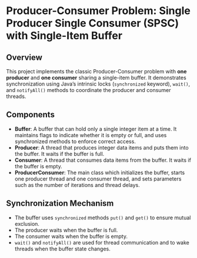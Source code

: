 # Producer-Consumer Problem: Single Producer Single Consumer (SPSC) with Single-Item Buffer

## Overview

This project implements the classic Producer-Consumer problem with **one producer** and **one consumer** sharing a single-item buffer. It demonstrates synchronization using Java’s intrinsic locks (`synchronized` keyword), `wait()`, and `notifyAll()` methods to coordinate the producer and consumer threads.

## Components

- **Buffer**: A buffer that can hold only a single integer item at a time. It maintains flags to indicate whether it is empty or full, and uses synchronized methods to enforce correct access.
- **Producer**: A thread that produces integer data items and puts them into the buffer. It waits if the buffer is full.
- **Consumer**: A thread that consumes data items from the buffer. It waits if the buffer is empty.
- **ProducerConsumer**: The main class which initializes the buffer, starts one producer thread and one consumer thread, and sets parameters such as the number of iterations and thread delays.

## Synchronization Mechanism

- The buffer uses `synchronized` methods `put()` and `get()` to ensure mutual exclusion.
- The producer waits when the buffer is full.
- The consumer waits when the buffer is empty.
- `wait()` and `notifyAll()` are used for thread communication and to wake threads when the buffer state changes.
